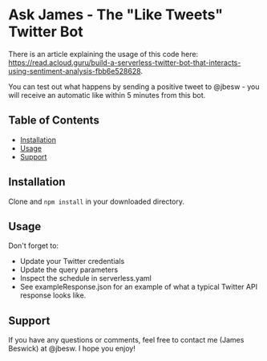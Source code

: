 # Ask James - The "Like Tweets" Twitter Bot

There is an article explaining the usage of this code here:
https://read.acloud.guru/build-a-serverless-twitter-bot-that-interacts-using-sentiment-analysis-fbb6e528628.

You can test out what happens by sending a positive tweet to @jbesw - you will receive an automatic like within 5 minutes from this bot.

## Table of Contents

- [Installation](#installation)
- [Usage](#usage)
- [Support](#support)

## Installation

Clone and ```npm install``` in your downloaded directory.

## Usage

Don't forget to:

- Update your Twitter credentials
- Update the query parameters
- Inspect the schedule in serverless.yaml
- See exampleResponse.json for an example of what a typical Twitter API response looks like.

## Support

If you have any questions or comments, feel free to contact me (James Beswick) at @jbesw. I hope you enjoy!
